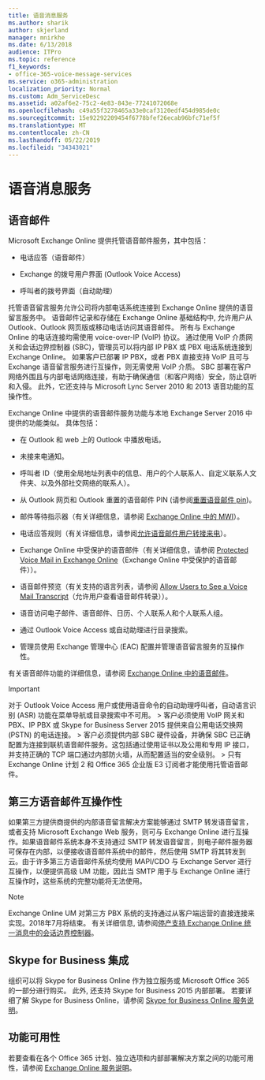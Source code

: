 ```yaml
---
title: 语音消息服务
ms.author: sharik
author: skjerland
manager: mnirkhe
ms.date: 6/13/2018
audience: ITPro
ms.topic: reference
f1_keywords:
- office-365-voice-message-services
ms.service: o365-administration
localization_priority: Normal
ms.custom: Adm_ServiceDesc
ms.assetid: a02af6e2-75c2-4e83-843e-77241072068e
ms.openlocfilehash: c49a55f3278465a33e0caf3120edf454d985de0c
ms.sourcegitcommit: 15e92292209454f6778bfef26ecab96bfc71ef5f
ms.translationtype: MT
ms.contentlocale: zh-CN
ms.lasthandoff: 05/22/2019
ms.locfileid: "34343021"
---
```

# <a name="voice-message-services"></a>语音消息服务

## <a name="voice-mail"></a>语音邮件

Microsoft Exchange Online 提供托管语音邮件服务，其中包括：
  
- 电话应答（语音邮件）
    
- Exchange 的拨号用户界面 (Outlook Voice Access)
    
- 呼叫者的拨号界面（自动助理）
    
托管语音留言服务允许公司将内部电话系统连接到 Exchange Online 提供的语音留言服务中。 语音邮件记录和存储在 Exchange Online 基础结构中, 允许用户从 Outlook、Outlook 网页版或移动电话访问其语音邮件。 所有与 Exchange Online 的电话连接均需使用 voice-over-IP (VoIP) 协议。 通过使用 VoIP 介质网关和会话边界控制器 (SBC)，管理员可以将内部 IP PBX 或 PBX 电话系统连接到 Exchange Online。 如果客户已部署 IP PBX，或者 PBX 直接支持 VoIP 且可与 Exchange 语音留言服务进行互操作，则无需使用 VoIP 介质。 SBC 部署在客户网络外围且与内部电话网络连接，有助于确保通信（和客户网络）安全，防止窃听和入侵。 此外，它还支持与 Microsoft Lync Server 2010 和 2013 语音功能的互操作性。
  
Exchange Online 中提供的语音邮件服务功能与本地 Exchange Server 2016 中提供的功能类似。 具体包括：
  
- 在 Outlook 和 web 上的 Outlook 中播放电话。
    
- 未接来电通知。
    
- 呼叫者 ID（使用全局地址列表中的信息、用户的个人联系人、自定义联系人文件夹、以及外部社交网络的联系人）。
    
- 从 Outlook 网页和 Outlook 重置的语音邮件 PIN (请参阅[重置语音邮件 pin](https://go.microsoft.com/fwlink/p/?LinkId=286328))。
    
- 邮件等待指示器（有关详细信息，请参阅 [Exchange Online 中的 MWI](https://go.microsoft.com/fwlink/p/?LinkId=271794)）。 
    
- 电话应答规则（有关详细信息，请参阅[允许语音邮件用户转接来电](https://go.microsoft.com/fwlink/p/?LinkId=271795)）。 
    
- Exchange Online 中受保护的语音邮件（有关详细信息，请参阅 [Protected Voice Mail in Exchange Online](https://go.microsoft.com/fwlink/p/?LinkId=271796)（Exchange Online 中受保护的语音邮件））。 
    
- 语音邮件预览（有关支持的语言列表，请参阅 [Allow Users to See a Voice Mail Transcript](https://go.microsoft.com/fwlink/p/?LinkId=271797)（允许用户查看语音邮件转录））。 
    
- 语音访问电子邮件、语音邮件、日历、个人联系人和个人联系人组。
    
- 通过 Outlook Voice Access 或自动助理进行目录搜索。
    
- 管理员使用 Exchange 管理中心 (EAC) 配置并管理语音留言服务的互操作性。
    
有关语音邮件功能的详细信息，请参阅 [Exchange Online 中的语音邮件](https://go.microsoft.com/fwlink/p/?LinkId=271798)。
  
> [!IMPORTANT]
> 对于 Outlook Voice Access 用户或使用语音命令的自动助理呼叫者，自动语言识别 (ASR) 功能在菜单导航或目录搜索中不可用。 > 客户必须使用 VoIP 网关和 PBX、IP PBX 或 Skype for Business Server 2015 提供来自公用电话交换网 (PSTN) 的电话连接。 > 客户必须提供内部 SBC 硬件设备，并确保 SBC 已正确配置为连接到联机语音邮件服务。这包括通过使用证书以及公用和专用 IP 接口，并支持正确的 TCP 端口通过内部防火墙，从而配置适当的安全级别。 > 只有 Exchange Online 计划 2 和 Office 365 企业版 E3 订阅者才能使用托管语音邮件。 
  
## <a name="third-party-voice-mail-interoperability"></a>第三方语音邮件互操作性

如果第三方提供商提供的内部语音留言解决方案能够通过 SMTP 转发语音留言，或者支持 Microsoft Exchange Web 服务，则可与 Exchange Online 进行互操作。如果语音邮件系统本身不支持通过 SMTP 转发语音留言，则电子邮件服务器可保存在内部，以便接收语音邮件系统中的邮件，然后使用 SMTP 将其转发到云。由于许多第三方语音邮件系统均使用 MAPI/CDO 与 Exchange Server 进行互操作，以便提供高级 UM 功能，因此当 SMTP 用于与 Exchange Online 进行互操作时，这些系统的完整功能将无法使用。
  
> [!NOTE]
> Exchange Online UM 对第三方 PBX 系统的支持通过从客户端运营的直接连接来实现。2018年7月将结束。 有关详细信息, 请参阅[停产支持 Exchange Online 统一消息中的会话边界控制器](https://blogs.technet.microsoft.com/exchange/2017/07/18/discontinuation-of-support-for-session-border-controllers-in-exchange-online-unified-messaging/)。 
  
## <a name="skype-for-business-integration"></a>Skype for Business 集成

组织可以将 Skype for Business Online 作为独立服务或 Microsoft Office 365 的一部分进行购买。 此外, 还支持 Skype for Business 2015 内部部署。 若要详细了解 Skype for Business Online，请参阅 [Skype for Business Online 服务说明](../skype-for-business-online-service-description/skype-for-business-online-service-description.md)。
  
## <a name="feature-availability"></a>功能可用性

若要查看在各个 Office 365 计划、独立选项和内部部署解决方案之间的功能可用性，请参阅 [Exchange Online 服务说明](exchange-online-service-description.md)。
  

